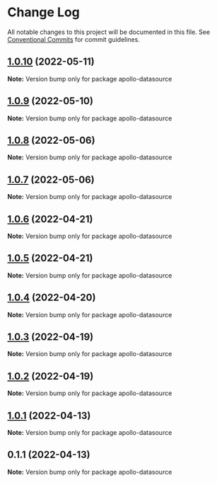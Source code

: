 # Change Log

All notable changes to this project will be documented in this file.
See [Conventional Commits](https://conventionalcommits.org) for commit guidelines.

## [1.0.10](https://github.com/lkrzyzanek/graphql-pagination/compare/apollo-datasource@1.0.9...apollo-datasource@1.0.10) (2022-05-11)

**Note:** Version bump only for package apollo-datasource





## [1.0.9](https://github.com/lkrzyzanek/graphql-pagination/compare/apollo-datasource@1.0.8...apollo-datasource@1.0.9) (2022-05-10)

**Note:** Version bump only for package apollo-datasource





## [1.0.8](https://github.com/lkrzyzanek/graphql-pagination/compare/apollo-datasource@1.0.7...apollo-datasource@1.0.8) (2022-05-06)

**Note:** Version bump only for package apollo-datasource





## [1.0.7](https://github.com/lkrzyzanek/graphql-pagination/compare/apollo-datasource@1.0.6...apollo-datasource@1.0.7) (2022-05-06)

**Note:** Version bump only for package apollo-datasource





## [1.0.6](https://github.com/lkrzyzanek/graphql-pagination/compare/apollo-datasource@1.0.5...apollo-datasource@1.0.6) (2022-04-21)

**Note:** Version bump only for package apollo-datasource





## [1.0.5](https://github.com/lkrzyzanek/graphql-pagination/compare/apollo-datasource@1.0.4...apollo-datasource@1.0.5) (2022-04-21)

**Note:** Version bump only for package apollo-datasource





## [1.0.4](https://github.com/lkrzyzanek/graphql-pagination/compare/apollo-datasource@1.0.3...apollo-datasource@1.0.4) (2022-04-20)

**Note:** Version bump only for package apollo-datasource





## [1.0.3](https://github.com/lkrzyzanek/graphql-pagination/compare/apollo-datasource@1.0.2...apollo-datasource@1.0.3) (2022-04-19)

**Note:** Version bump only for package apollo-datasource





## [1.0.2](https://github.com/lkrzyzanek/graphql-pagination/compare/apollo-datasource@1.0.1...apollo-datasource@1.0.2) (2022-04-19)

**Note:** Version bump only for package apollo-datasource





## [1.0.1](https://github.com/lkrzyzanek/graphql-pagination/compare/apollo-datasource@1.0.0...apollo-datasource@1.0.1) (2022-04-13)

**Note:** Version bump only for package apollo-datasource





## 0.1.1 (2022-04-13)

**Note:** Version bump only for package apollo-datasource
